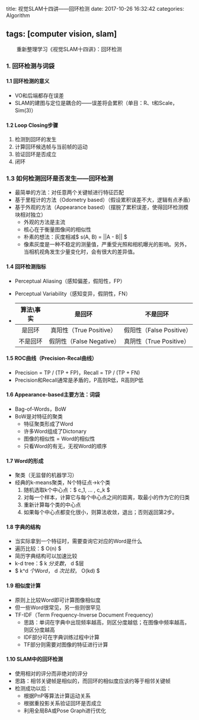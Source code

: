 title: 视觉SLAM十四讲——回环检测
date: 2017-10-26 16:32:42
categories: Algorithm

tags: [computer vision, slam]
---
　　重新整理学习《视觉SLAM十四讲》：回环检测
<!-- more -->
### 1. 回环检测与词袋

#### 1.1 回环检测的意义

- VO和后端都存在误差
- SLAM的建图与定位是耦合的——误差将会累积（单目：R、t和Scale，Sim(3)）

#### 1.2 Loop Closing步骤

1. 检测到回环的发生
2. 计算回环候选帧与当前帧的运动
3. 验证回环是否成立
4. 闭环

### 1.3 如何检测回环是否发生——回环检测

- 最简单的方法：对任意两个关键帧进行特征匹配
- 基于里程计的方法（Odometry based）（假设累积误差不大，逻辑有点矛盾）
- 基于外观的方法（Appearance based）（摆脱了累积误差，使得回环检测模块相对独立）
  - 外观的方法是主流
  - 核心在于衡量图像间的相似性
  - 朴素的想法：灰度相减$ s(A, B) = ||A - B|| $
  - 像素灰度是一种不稳定的测量值，严重受光照和相机曝光的影响。另外，当相机视角发生少量变化时，会有很大的差异值。

#### 1.4 回环检测指标

- Perceptual Aliasing（感知偏差，假阳性，FP）

- Perceptual Variability（感知变异，假阴性，FN）

- | 算法\事实 |          是回环          |         不是回环         |
  | :-------: | :----------------------: | :----------------------: |
  |  是回环   | 真阳性（True Positive）  | 假阳性（False Positive） |
  | 不是回环  | 假阴性（False Negative） | 真阴性（True Positive）  |

#### 1.5 ROC曲线（Precision-Recal曲线）

- Precision = TP / (TP + FP)，Recall = TP / (TP + FN)
- Precision和Recall通常是矛盾的，P高则R低，R高则P低

#### 1.6 Appearance-based主要方法：词袋

- Bag-of-Words，BoW
- BoW是对特征的聚类
  - 特征聚类形成了Word
  - 许多Word组成了Dictonary
  - 图像的相似性 = Word的相似性
  - 只看Word的有无，无视Word的顺序

#### 1.7 Word的形成

- 聚类（无监督的机器学习）
- 经典的k-means聚类，N个特征点->k个类
  1. 随机选取k个中心点：$ c_1, … , c_k $
  2. 对每一个样本，计算它与每个中心点之间的距离，取最小的作为它的归类
  3. 重新计算每个类的中心点
  4. 如果每个中心点都变化很小，则算法收敛，退出；否则返回第2步。

#### 1.8 字典的结构

- 当实际拿到一个特征时，需要查询它对应的Word是什么
- 遍历比较：$ O(n) $
- 简历字典结构可以加速比较
- k-d tree：$ k $分支数，$ d $层
- $ k^d $个Word，$ d $次比较，$ O(kd) $

#### 1.9 相似度计算

- 原则上比较Word即可计算图像相似度
- 但一些Word很常见，另一些则很罕见
- TF-IDF（Term Frequency-Inverse Document Frequency）
  - 思路：单词在字典中出现频率越高，则区分度越低；在图像中频率越高，则区分度越高
  - IDF部分可在字典训练过程中计算
  - TF部分则需要对图像的特征进行计算

#### 1.10 SLAM中的回环检测

- 使用相对的评分而非绝对的评分
- 思路：相邻关键帧是相似的，而回环的相似度应该约等于相邻关键帧
- 检测成功以后：
  - 根据PnP等算法计算运动关系
  - 根据重投影关系验证回环是否成立
  - 利用全局BA或Pose Graph进行优化